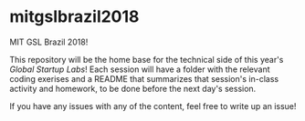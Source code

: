 # mitgslbrazil2018
MIT GSL Brazil 2018! 

This repository will be the home base for the technical side of this year's *Global Startup Labs*! Each session will have a folder with the relevant coding exerises and a README that summarizes that session's in-class activity and homework, to be done before the next day's session.

If you have any issues with any of the content, feel free to write up an issue!
